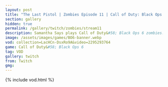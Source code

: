 ```yaml
---
layout: post
title: "The Last Pistol | Zombies Episode 11 | Call of Duty: Black Ops 6"
section: gallery
hidden: true
permalink: /gallery/twitch/zombies/stream11
description: Samantha Says plays Call of Duty&#58; Black Ops 6 zombies. Episode 11.
image: /assets/images/games/BO6-banner.webp
vod: collection=LacHCn-DsxRo9A&video=2295293764
game: Call of Duty&#58; Black Ops 6
tag: VOD
gallery: twitch
from: Twitch
gmg:
---
```

{% include vod.html %}